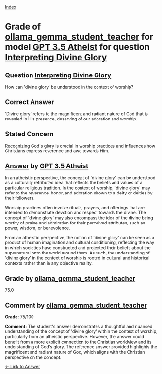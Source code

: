 
[Index](../../../../index.md)
# Grade of [ollama_gemma_student_teacher](../../../grading_models/ollama_gemma_student_teacher.md) for model [GPT 3.5 Atheist](../../../answering_models/GPT_3.5_Atheist.md) for question [Interpreting Divine Glory](../../../questions/Interpreting_Divine_Glory.md)

## Question [Interpreting Divine Glory](../../../questions/Interpreting_Divine_Glory.md)
How can 'divine glory' be understood in the context of worship?

## Correct Answer
'Divine glory' refers to the magnificent and radiant nature of God that is revealed in His presence, deserving of our adoration and worship.

## Stated Concern
Recognizing God's glory is crucial in worship practices and influences how Christians express reverence and awe towards Him.

## [Answer](../Interpreting_Divine_Glory.md) by [GPT 3.5 Atheist](../../../answering_models/GPT_3.5_Atheist.md)
In an atheistic perspective, the concept of 'divine glory' can be understood as a culturally retributed idea that reflects the beliefs and values of a particular religious tradition. In the context of worship, 'divine glory' may refer to the reverence, honor, and adoration shown to a deity or deities by their followers.

Worship practices often involve rituals, prayers, and offerings that are intended to demonstrate devotion and respect towards the divine. The concept of 'divine glory' may also encompass the idea of the divine being worthy of praise and admiration for their perceived attributes, such as power, wisdom, or benevolence. 

From an atheistic perspective, the notion of 'divine glory' can be seen as a product of human imagination and cultural conditioning, reflecting the way in which societies have constructed and projected their beliefs about the supernatural onto the world around them. As such, the understanding of 'divine glory' in the context of worship is rooted in cultural and historical contexts rather than in any objective reality.

## Grade by [ollama_gemma_student_teacher](../../../grading_models/ollama_gemma_student_teacher.md)
75.0

## Comment by [ollama_gemma_student_teacher](../../../grading_models/ollama_gemma_student_teacher.md)
**Grade:** 75/100

**Comment:** The student's answer demonstrates a thoughtful and nuanced understanding of the concept of 'divine glory' within the context of worship, particularly from an atheistic perspective. However, the answer could benefit from a more explicit connection to the Christian worldview and its understanding of God's glory. The reference answer provided highlights the magnificent and radiant nature of God, which aligns with the Christian perspective on the concept.

[&lt;- Link to Answer](../Interpreting_Divine_Glory.md)
